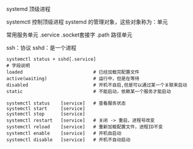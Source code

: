 systemd 	顶级进程

systemctl 	控制顶级进程 systemd 的管理对象，这些对象称为：单元

常用服务单元		.service	.socket套接字 .path 路径单元

ssh：协议	sshd：是一个进程	

```shell
systemctl status + sshd[.service]
# 字段说明
loaded							# 已经加载完配置文件
active(waiting)					# 运行中，但是在等待
disabled						# 开机不自启,但是可以通过某一个关联来启动
static							# 不能启动，依赖某一个服务才能启动

systemctl status 	[service]	# 查看服务状态
systemctl start 	[service]
systemctl stop 		[service]
systemctl restart 	[service]	# 关闭 -> 重启，进程号改变
systemctl reload 	[service]  	# 重新加载配置文件，进程ID不变
systemctl enable 	[service]	# 开机自启动
systemctl disable 	[service]	# 开机不自动启动
```

